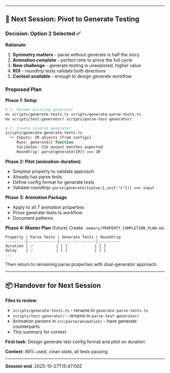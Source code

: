 
---

## 🎯 Next Session: Pivot to Generate Testing

### Decision: Option 2 Selected ✅

**Rationale**:
1. **Symmetry matters** - parse without generate is half the story
2. **Animation complete** - perfect time to prove the full cycle
3. **New challenge** - generate testing is unexplored, higher value
4. **ROI** - roundtrip tests validate both directions
5. **Context available** - enough to design generate workflow

### Proposed Plan

**Phase 1: Setup**

```bash
# 1. Rename existing generator
mv scripts/generate-tests.ts scripts/generate-parse-tests.ts
mv scripts/test-generator/ scripts/parse-test-generator/

# 2. Create inverse generator
scripts/generate-generate-tests.ts
  └─ Inputs: IR objects (from configs)
     Runs: generate() function
     Validates: CSS output matches expected
     Roundtrip: parse(generate(IR)) === IR
```

**Phase 2: Pilot (animation-duration)**
- Simplest property to validate approach
- Already has parse tests
- Define config format for generate tests
- Validate roundtrip: `parse(generate({value:1,unit:"s"})) === input`

**Phase 3: Animation Package**
- Apply to all 7 animation properties
- Prove generate-tests.ts workflow
- Document patterns

**Phase 4: Master Plan** (future)
Create `.memory/PROPERTY_COMPLETION_PLAN.md`:

```
Property | Parse Tests | Generate Tests | Roundtrip
---------|-------------|----------------|----------
duration | ✅          | [ ]            | [ ]
delay    | ✅          | [ ]            | [ ]
...
```

Then return to remaining parse properties with dual-generator approach.

---

## 📦 Handover for Next Session

**Files to review**:
- `scripts/generate-tests.ts` - rename to `generate-parse-tests.ts`
- `scripts/test-generator/` - rename to `parse-test-generator/`
- Animation parsers in `src/parse/animation/` - have generate counterparts
- This summary for context

**First task**: Design generate test config format and pilot on duration

**Context**: 89% used, clean state, all tests passing

---

**Session end**: 2025-10-27T15:47:00Z
